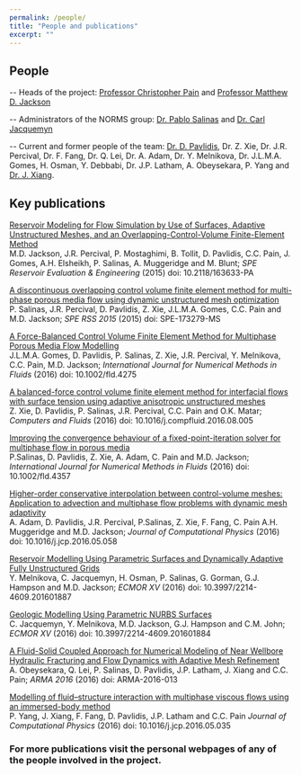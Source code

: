 ```yaml
---
permalink: /people/
title: "People and publications"
excerpt: ""
---
```


## People

 -- Heads of the project: <a href="http://www.imperial.ac.uk/people/c.pain">Professor Christopher Pain</a> and  <a href="http://www.imperial.ac.uk/people/m.d.jackson">Professor Matthew D. Jackson</a>

 -- Administrators of the NORMS group: <a href="http://www.imperial.ac.uk/people/pablo.salinas">Dr. Pablo Salinas</a> and <a href="http://www.imperial.ac.uk/people/c.jacquemyn">Dr. Carl Jacquemyn</a>

 -- Current and former people of the team: <a href="https://www.imperial.ac.uk/people/dimitrios.pavlidis04">Dr. D. Pavlidis</a>, Dr. Z. Xie, Dr. J.R. Percival, Dr. F. Fang, Dr. Q. Lei, Dr. A. Adam, Dr. Y. Melnikova, Dr. J.L.M.A. Gomes,  H. Osman, Y. Debbabi, Dr. J.P. Latham, A. Obeysekara, P. Yang and <a href="http://www.imperial.ac.uk/people/j.xiang">Dr. J. Xiang</a>.



## Key publications

   <p> <a href="https://www.onepetro.org/journal-paper/SPE-163633-PA">
          Reservoir Modeling for Flow Simulation by Use of Surfaces, Adaptive
          Unstructured Meshes, and an Overlapping-Control-Volume
          Finite-Element Method
       </a> <br>
       M.D. Jackson, J.R. Percival, P. Mostaghimi, B. Tollit, D. Pavlidis,
         C.C. Pain, J. Gomes, A.H. Elsheikh, P. Salinas,
         A. Muggeridge and M. Blunt;
       <em> SPE Reservoir Evaluation &amp; Engineering</em>
       (2015) doi: 10.2118/163633-PA
    </p>

   <p> <a href="https://www.onepetro.org/conference-paper/SPE-173279-MS">
          A discontinuous overlapping control volume finite element method for multi-phase porous media flow using dynamic unstructured mesh optimization
       </a> <br>
       P. Salinas, J.R. Percival, D. Pavlidis, Z. Xie, J.L.M.A. Gomes, C.C. Pain and M.D. Jackson;
       <em> SPE RSS 2015</em>
       (2015) doi: SPE-173279-MS
    </p>

   <p><a href="http://onlinelibrary.wiley.com/doi/10.1002/fld.4275/abstract">
           A Force-Balanced Control Volume Finite Element Method for Multiphase Porous Media Flow Modelling
      </a><br>
      J.L.M.A. Gomes, D. Pavlidis, P. Salinas, Z. Xie, J.R.
Percival, Y. Melnikova, C.C. Pain, M.D. Jackson;
      <em>International Journal for Numerical Methods in Fluids</em>
      (2016) doi: 10.1002/fld.4275
   </p>

   <p><a href="http://www.sciencedirect.com/science/article/pii/S0045793016302511">
           A balanced-force control volume finite element method for interfacial flows with surface tension using adaptive anisotropic unstructured meshes
      </a><br>
      Z. Xie, D. Pavlidis, P. Salinas, J.R. Percival, C.C. Pain and O.K. Matar;
      <em>Computers and Fluids</em>
      (2016) doi: 10.1016/j.compfluid.2016.08.005
   </p>

   <p><a href="http://onlinelibrary.wiley.com/doi/10.1002/fld.4357/full">
           Improving the convergence behaviour of a fixed-point-iteration solver for multiphase flow in porous media
      </a><br>
      P.Salinas, D. Pavlidis, Z. Xie, A. Adam, C. Pain and M.D. Jackson;
      <em>International Journal for Numerical Methods in Fluids</em>
      (2016) doi: 10.1002/fld.4357
   </p>

   <p><a href="http://www.sciencedirect.com/science/article/pii/S0021999116302030">
           Higher-order conservative interpolation between control-volume meshes: Application to advection and multiphase flow problems with dynamic mesh adaptivity
      </a><br>
      A. Adam, D. Pavlidis,  J.R. Percival, P.Salinas, Z. Xie, F. Fang, C. Pain A.H. Muggeridge and M.D. Jackson;
      <em>Journal of Computational Physics</em>
      (2016) doi: 10.1016/j.jcp.2016.05.058
   </p>

   <p><a href="http://www.earthdoc.eage.org/publication/publicationdetails/?publication=86333">
           Reservoir Modelling Using Parametric Surfaces and Dynamically Adaptive Fully Unstructured Grids
      </a><br>
      Y. Melnikova, C. Jacquemyn, H. Osman, P. Salinas, G. Gorman, G.J. Hampson and M.D. Jackson;
      <em>ECMOR XV</em>
      (2016) doi: 10.3997/2214-4609.201601887 
   </p>

   <p><a href="http://www.earthdoc.eage.org/publication/publicationdetails/?publication=86330">
           Geologic Modelling Using Parametric NURBS Surfaces
      </a><br>
      C. Jacquemyn, Y. Melnikova, M.D. Jackson,  G.J. Hampson and C.M. John;
      <em>ECMOR XV</em>
      (2016) doi: 10.3997/2214-4609.201601884 
   </p>

   <p><a href="https://www.onepetro.org/conference-paper/ARMA-2016-013">
           A Fluid-Solid Coupled Approach for Numerical Modeling of Near Wellbore Hydraulic Fracturing and Flow Dynamics with Adaptive Mesh Refinement
      </a><br>
       A. Obeysekara, Q. Lei, P. Salinas, D. Pavlidis, J.P. Latham, J. Xiang and C.C. Pain;
      <em>ARMA 2016</em>
      (2016) doi: ARMA-2016-013
   </p>
    
   <p><a href="http://www.sciencedirect.com/science/article/pii/S0021999116301802">
           Modelling of fluid–structure interaction with multiphase viscous flows using an immersed-body method
      </a><br>
       P. Yang, J. Xiang, F. Fang, D. Pavlidis, J.P. Latham and C.C. Pain
      <em>Journal of Computational Physics</em>
      (2016) doi: 10.1016/j.jcp.2016.05.035
   </p>

<h3> For more publications visit the personal webpages of any of the people involved in the project.</h3>
